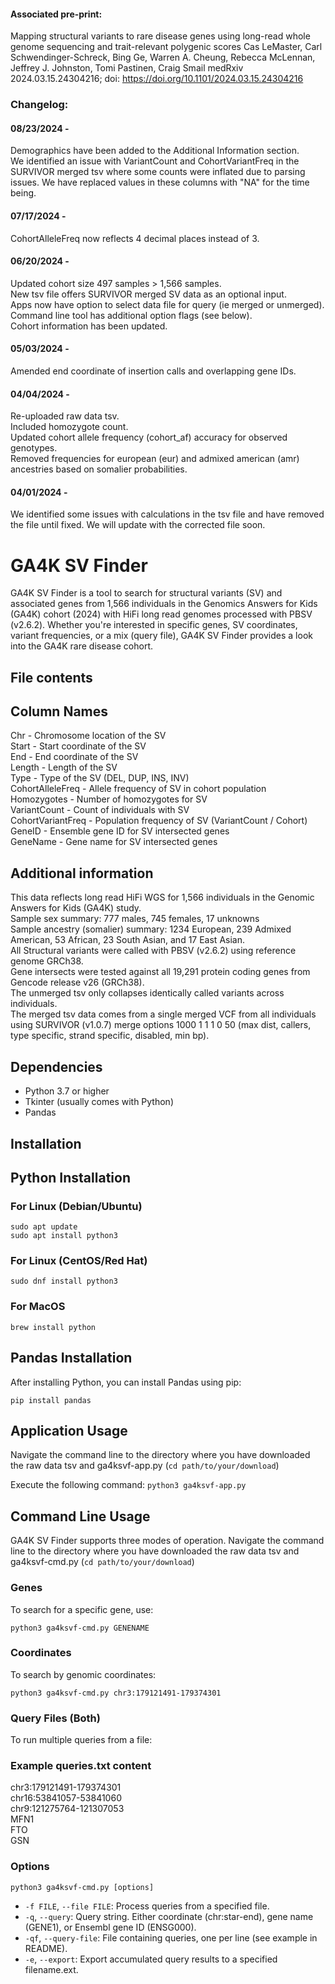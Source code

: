 #### Associated pre-print:
Mapping structural variants to rare disease genes using long-read whole genome sequencing and trait-relevant polygenic scores
Cas LeMaster, Carl Schwendinger-Schreck, Bing Ge, Warren A. Cheung, Rebecca McLennan, Jeffrey J. Johnston, Tomi Pastinen, Craig Smail
medRxiv 2024.03.15.24304216; doi: https://doi.org/10.1101/2024.03.15.24304216
### Changelog:
#### 08/23/2024 - 
Demographics have been added to the Additional Information section.  
We identified an issue with VariantCount and CohortVariantFreq in the SURVIVOR merged tsv where some counts were inflated due to parsing issues. We have replaced values in these columns with "NA" for the time being.  
#### 07/17/2024 -  
CohortAlleleFreq now reflects 4 decimal places instead of 3.
#### 06/20/2024 -  
Updated cohort size 497 samples > 1,566 samples.  
New tsv file offers SURVIVOR merged SV data as an optional input.  
Apps now have option to select data file for query (ie merged or unmerged).  
Command line tool has additional option flags (see below).  
Cohort information has been updated.  
#### 05/03/2024 -  
Amended end coordinate of insertion calls and overlapping gene IDs.  
#### 04/04/2024 -  
Re-uploaded raw data tsv.  
Included homozygote count.  
Updated cohort allele frequency (cohort_af) accuracy for observed genotypes.  
Removed frequencies for european (eur) and admixed american (amr) ancestries based on somalier probabilities.  
#### 04/01/2024 -  
We identified some issues with calculations in the tsv file and have removed the file until fixed. We will update with the corrected file soon.  

# GA4K SV Finder  
GA4K SV Finder is a tool to search for structural variants (SV) and associated genes from 1,566 individuals in the Genomics Answers for Kids (GA4K) cohort (2024) with HiFi long read genomes processed with PBSV (v2.6.2). Whether you're interested in specific genes, SV coordinates, variant frequencies, or a mix (query file), GA4K SV Finder provides a look into the GA4K rare disease cohort.


## File contents  
Column Names  
------------  
Chr - Chromosome location of the SV  
Start - Start coordinate of the SV  
End - End coordinate of the SV  
Length - Length of the SV  
Type - Type of the SV (DEL, DUP, INS, INV)  
CohortAlleleFreq - Allele frequency of SV in cohort population  
Homozygotes - Number of homozygotes for SV  
VariantCount - Count of individuals with SV  
CohortVariantFreq - Population frequency of SV (VariantCount / Cohort)  
GeneID - Ensemble gene ID for SV intersected genes  
GeneName - Gene name for SV intersected genes  

Additional information  
----------------------  
This data reflects long read HiFi WGS for 1,566 individuals in the Genomic Answers for Kids (GA4K) study.  
Sample sex summary: 777 males, 745 females, 17 unknowns  
Sample ancestry (somalier) summary: 1234 European, 239 Admixed American, 53 African, 23 South Asian, and 17 East Asian.  
All Structural variants were called with PBSV (v2.6.2) using reference genome GRCh38.  
Gene intersects were tested against all 19,291 protein coding genes from Gencode release v26 (GRCh38).  
The unmerged tsv only collapses identically called variants across individuals.  
The merged tsv data comes from a single merged VCF from all individuals using SURVIVOR (v1.0.7) merge options 1000 1 1 1 0 50 (max dist, callers, type specific, strand specific, disabled, min bp).  

## Dependencies  
- Python 3.7 or higher  
- Tkinter (usually comes with Python)  
- Pandas  

## Installation
## Python Installation
### For Linux (Debian/Ubuntu)
`sudo apt update`  
`sudo apt install python3`

### For Linux (CentOS/Red Hat)
`sudo dnf install python3`  

### For MacOS
`brew install python`  

## Pandas Installation
After installing Python, you can install Pandas using pip:  

`pip install pandas`  

## Application Usage
Navigate the command line to the directory where you have downloaded the raw data tsv and ga4ksvf-app.py (`cd path/to/your/download`)

Execute the following command:
`python3 ga4ksvf-app.py`

## Command Line Usage
GA4K SV Finder supports three modes of operation.
Navigate the command line to the directory where you have downloaded the raw data tsv and ga4ksvf-cmd.py (`cd path/to/your/download`)

### Genes
To search for a specific gene, use:  

`python3 ga4ksvf-cmd.py GENENAME`  

### Coordinates
To search by genomic coordinates:  

`python3 ga4ksvf-cmd.py chr3:179121491-179374301`  

### Query Files (Both)
To run multiple queries from a file:  

### Example queries.txt content
chr3:179121491-179374301  
chr16:53841057-53841060  
chr9:121275764-121307053  
MFN1  
FTO  
GSN  

### Options
`python3 ga4ksvf-cmd.py [options]` 

- `-f FILE`, `--file FILE`: Process queries from a specified file.
- `-q`, `--query`: Query string. Either coordinate (chr:star-end), gene name (GENE1), or Ensembl gene ID (ENSG000).
- `-qf`, `--query-file`: File containing queries, one per line (see example in README).
- `-e`, `--export`: Export accumulated query results to a specified filename.ext.


